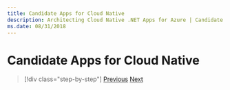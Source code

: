 ```yaml
---
title: Candidate Apps for Cloud Native
description: Architecting Cloud Native .NET Apps for Azure | Candidate Apps for Cloud Native
ms.date: 08/31/2018
---
```

# Candidate Apps for Cloud Native



>[!div class="step-by-step"]
>[Previous](defining-cloud-native.md)
>[Next](azure-cloud-native-development-stack.md)

